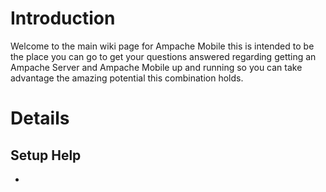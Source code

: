 # Introduction #

Welcome to the main wiki page for Ampache Mobile this is intended to be the place you can go to get your questions answered regarding getting an Ampache Server and Ampache Mobile up and running so you can take advantage the amazing potential this combination holds.


# Details #


## Setup Help ##
  * 